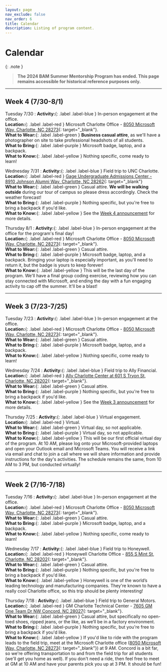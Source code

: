 ```yaml
---
layout: page
nav_exclude: false
nav_order: 6
title: Calendar
description: Listing of program content.
---
```


# Calendar

{: .note }
> **The 2024 BAM Summer Mentorship Program has ended. This page remains accessible for historical reference purposes only.**

---

## Week 4 (7/30-8/1)

Tuesday 7/30
: **Activity:**{: .label .label-blue } In-person engagement at the office.  
  **Location:**{: .label .label-red } Microsoft Charlotte Office - [8050 Microsoft Way, Charlotte, NC 28273](https://maps.app.goo.gl/pY9B8E3K2aurFx6L8){: target="_blank"}.  
  **What to Wear:**{: .label .label-green } **Business casual attire**, as we'll have a photographer on site to take professional headshots of all students.  
  **What to Bring:**{: .label .label-purple } Microsoft badge, laptop, and a backpack.  
  **What to Know:**{: .label .label-yellow } Nothing specific, come ready to learn!

Wednesday 7/31
: **Activity:**{: .label .label-blue } Field trip to UNC Charlotte.  
  **Location:**{: .label .label-red } [Gage Undergraduate Admissions Center - 8910 Johnson Alumni Way, Charlotte, NC 28262](https://maps.app.goo.gl/PARckN96rMCKNMW16){: target="_blank"}  
  **What to Wear:**{: .label .label-green } Casual attire. **We will be walking outside** during our tour of campus so please dress accordingly. Check the weather forecast!  
  **What to Bring:**{: .label .label-purple } Nothing specific, but you're free to bring a backpack if you'd like.  
  **What to Know:**{: .label .label-yellow } See the [Week 4 announcement](announcements.md) for more details.

Thursday 8/1
: **Activity:**{: .label .label-blue } In-person engagement at the office for the program's final day!  
  **Location:**{: .label .label-red } Microsoft Charlotte Office - [8050 Microsoft Way, Charlotte, NC 28273](https://maps.app.goo.gl/pY9B8E3K2aurFx6L8){: target="_blank"}.  
  **What to Wear:**{: .label .label-green } Casual attire.  
  **What to Bring:**{: .label .label-purple } Microsoft badge, laptop, and a backpack. Bringing your laptop is especially important, as you'll need to return it, but the badge is yours to keep forever!  
  **What to Know:**{: .label .label-yellow } This will be the last day of the program. We'll have a final group coding exercise, reviewing how you can stay connected with Microsoft, and ending the day with a fun engaging activity to cap off the summer. It'll be a blast!

---

## Week 3 (7/23-7/25)

Tuesday 7/23
: **Activity:**{: .label .label-blue } In-person engagement at the office.  
  **Location:**{: .label .label-red } Microsoft Charlotte Office - [8050 Microsoft Way, Charlotte, NC 28273](https://maps.app.goo.gl/pY9B8E3K2aurFx6L8){: target="_blank"}.  
  **What to Wear:**{: .label .label-green } Casual attire.  
  **What to Bring:**{: .label .label-purple } Microsoft badge, laptop, and a backpack.  
  **What to Know:**{: .label .label-yellow } Nothing specific, come ready to learn!

Wednesday 7/24
: **Activity:**{: .label .label-blue } Field trip to Ally Financial.  
  **Location:**{: .label .label-red } [Ally Charlotte Center at 601 S Tryon St, Charlotte, NC 28202](https://maps.app.goo.gl/JgKY6qapTkMgfhqN6){: target="_blank"}.  
  **What to Wear:**{: .label .label-green } Casual attire.  
  **What to Bring:**{: .label .label-purple } Nothing specific, but you're free to bring a backpack if you'd like.  
  **What to Know:**{: .label .label-yellow } See the [Week 3 announcement](announcements.md) for more details.

Thursday 7/25
: **Activity:**{: .label .label-blue } Virtual engagement.  
  **Location:**{: .label .label-red } Virtual.  
  **What to Wear:**{: .label .label-green } Virtual day, so not applicable.  
  **What to Bring:**{: .label .label-purple } Virtual day, so not applicable.  
  **What to Know:**{: .label .label-yellow } This will be our first official virtual day of the program. At 10 AM, please log onto your Microsoft-provided laptops and open your Outlook email and Microsoft Teams. You will receive a link via email and chat to join a call where we will share information and provide instructions for the day's activities. The schedule remains the same, from 10 AM to 3 PM, but conducted virtually!

---

## Week 2 (7/16-7/18)

Tuesday 7/16
: **Activity:**{: .label .label-blue } In-person engagement at the office.  
  **Location:**{: .label .label-red } Microsoft Charlotte Office - [8050 Microsoft Way, Charlotte, NC 28273](https://maps.app.goo.gl/pY9B8E3K2aurFx6L8){: target="_blank"}.  
  **What to Wear:**{: .label .label-green } Casual attire.  
  **What to Bring:**{: .label .label-purple } Microsoft badge, laptop, and a backpack.  
  **What to Know:**{: .label .label-yellow } Nothing specific, come ready to learn!

Wednesday 7/17
: **Activity:**{: .label .label-blue } Field trip to Honeywell.  
  **Location:**{: .label .label-red } Honeywell Charlotte Office - [855 S Mint St, Charlotte, NC 28202](https://maps.app.goo.gl/gSEvYn8Y87xvpDLk7){: target="_blank"}.  
  **What to Wear:**{: .label .label-green } Casual attire.  
  **What to Bring:**{: .label .label-purple } Nothing specific, but you're free to bring a backpack if you'd like.  
  **What to Know:**{: .label .label-yellow } Honeywell is one of the world’s leading technology and manufacturing companies. They're known to have a really cool Charlotte office, so this trip should be plenty interesting!

Thursday 7/18
: **Activity:**{: .label .label-blue } Field trip to General Motors.  
  **Location:**{: .label .label-red } GM Charlotte Technical Center - [7605 GM One Team Dr NW Concord, NC 28027](https://maps.app.goo.gl/HPhqniowKYXGWNg17){: target="_blank"}.  
  **What to Wear:**{: .label .label-green } Casual attire, but specifically no open-toed shoes, ripped jeans, or the like, as we’ll be in a factory environment.  
  **What to Bring:**{: .label .label-purple } Nothing specific, but you're free to bring a backpack if you'd like.  
  **What to Know:**{: .label .label-yellow } If you'd like to ride with the program leads to the field trip, meet at the Microsoft Charlotte office ([8050 Microsoft Way, Charlotte, NC 28273](https://maps.app.goo.gl/pY9B8E3K2aurFx6L8){: target="_blank"}) at 9 AM. Concord is a bit far, so we're offering transportation to and from the field trip for all students (we'll get you home as well). If you don't need a ride, then feel free to meet at GM at 10 AM and have your parents pick you up at 3 PM. It should be fun!
